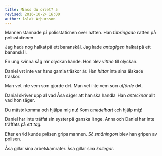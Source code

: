 ```yaml
---
title: Minss du ordet? 5
revised: 2016-10-24 16:00 
author: Aslak Arþursson
---
```


Mannen stannade på polisstationen över natten. 
Han *tillbringade* natten på polisstationen.

Jag hade nog halkat på ett bananskål.
Jag hade *antagligen* halkat på ett bananskål.

En ung kvinna såg när olyckan hände.
Hon blev *vittne* till olyckan.

Daniel vet inte var hans gamla träskor är.
Han *hittar* inte sina älskade träskor.

Man vet inte vem som gjorde det.
Man vet inte vem som *utförde* det.

Danial skriver upp all vad Åsa säger att han ska handla.
Han *antecknar* allt vad hon säger.

Du måste komma och hjälpa mig nu!
Kom *omedelbart* och hjälp mig!

Daniel har inte träffat sin syster på ganska länge.
Anna och Daniel har inte träffats på *ett tag*.

Efter en tid kunde polisen gripa mannen.
*Så småningom* blev han gripen av polisen.

Åsa gillar sina arbetskamrater.
Åsa gillar sina *kollegor*.
